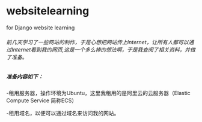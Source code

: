 # websitelearning
for Django website learning

###### 前几天学习了一些网站的制作，于是心想把网站传上Internet，让所有人都可以通过Internet看到我的网页,这是一个多么棒的想法啊，于是我查阅了相关资料，并做了准备。
##### 准备内容如下：

-租用服务器，操作环境为Ubuntu，这里我租用的是阿里云的云服务器（Elastic Compute Service 简称ECS）

-租用域名，以便可以通过域名来访问我的网站。

